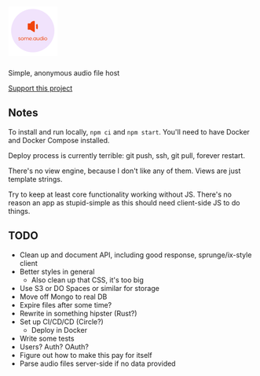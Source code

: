 # [![some.audio](./public/logo-small.png)](https://some.audio)

Simple, anonymous audio file host

[Support this project](https://paypal.me/zacanger)

## Notes

To install and run locally, `npm ci` and `npm start`. You'll need to have
Docker and Docker Compose installed.

Deploy process is currently terrible: git push, ssh, git pull, forever restart.

There's no view engine, because I don't like any of them. Views are just
template strings.

Try to keep at least core functionality working without JS. There's no reason an
app as stupid-simple as this should need client-side JS to do things.

## TODO

* Clean up and document API, including good response, sprunge/ix-style client
* Better styles in general
  * Also clean up that CSS, it's too big
* Use S3 or DO Spaces or similar for storage
* Move off Mongo to real DB
* Expire files after some time?
* Rewrite in something hipster (Rust?)
* Set up CI/CD/CD (Circle?)
  * Deploy in Docker
* Write some tests
* Users? Auth? OAuth?
* Figure out how to make this pay for itself
* Parse audio files server-side if no data provided
